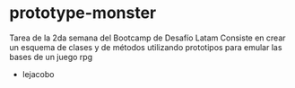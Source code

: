 # prototype-monster
Tarea de la 2da semana del Bootcamp de Desafío Latam
Consiste en crear un esquema de clases y de métodos utilizando prototipos para emular las bases de un juego rpg
- lejacobo
